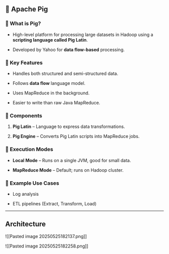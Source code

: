 ## 🐷 **Apache Pig**

### 🔹 What is Pig?

- High-level platform for processing large datasets in Hadoop using a **scripting language called Pig Latin**.
    
- Developed by Yahoo for **data flow-based** processing.
    

### 🔹 Key Features

- Handles both structured and semi-structured data.
    
- Follows **data flow** language model.
    
- Uses MapReduce in the background.
    
- Easier to write than raw Java MapReduce.
    

### 🔹 Components

1. **Pig Latin** – Language to express data transformations.
    
2. **Pig Engine** – Converts Pig Latin scripts into MapReduce jobs.
    

### 🔹 Execution Modes

- **Local Mode** – Runs on a single JVM, good for small data.
    
- **MapReduce Mode** – Default; runs on Hadoop cluster.
    

### 🔹 Example Use Cases

- Log analysis
    
- ETL pipelines (Extract, Transform, Load)
    

---



## Architecture

![[Pasted image 20250525182137.png]]

![[Pasted image 20250525182258.png]]